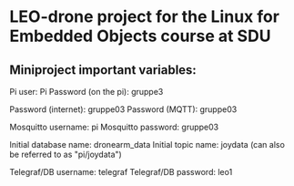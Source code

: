 # LEO-drone project for the Linux for Embedded Objects course at SDU

## Miniproject important variables:
Pi user: Pi
Password (on the pi): gruppe3

Password (internet): gruppe03
Password (MQTT): gruppe03

Mosquitto username: pi
Mosquitto password: gruppe03

Initial database name: dronearm_data
Initial topic name: joydata (can also be referred to as "pi/joydata")

Telegraf/DB username: telegraf
Telegraf/DB password: leo1
